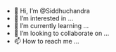 - 👋 Hi, I’m @Siddhuchandra
- 👀 I’m interested in ...
- 🌱 I’m currently learning ...
- 💞️ I’m looking to collaborate on ...
- 📫 How to reach me ...

<!---
Siddhuchandra/Siddhuchandra is a ✨ special ✨ repository because its `README.md` (this file) appears on your GitHub profile.
You can click the Preview link to take a look at your changes.
--->
